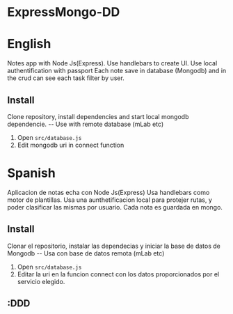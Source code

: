 ﻿# ExpressMongo-DD

# English
Notes app with Node Js(Express).
Use handlebars to create UI.
Use local authentification with passport
Each note save in database (Mongodb) and in the crud can see each task filter by user.
## Install
Clone repository, install dependencies and start local mongodb dependencie. 
-- Use with remote database (mLab etc)
1) Open ``src/database.js``
2) Edit mongodb uri in connect function

# Spanish
Aplicacion de notas echa con Node Js(Express)
Usa handlebars como motor de plantillas.
Usa una aunthetificacion local para protejer rutas, y poder clasificar las mismas por usuario.
Cada nota es guardada en mongo.

## Install
Clonar el repositorio, instalar las dependecias y iniciar la base de datos de Mongodb
-- Usa con base de datos remota (mLab etc)
1) Open ``src/database.js``
2) Editar la uri en la funcion connect con los datos proporcionados por el servicio elegido.

## :DDD
